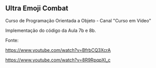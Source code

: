 ## Ultra Emoji Combat

Curso de Programação Orientada a Objeto - Canal "Curso em Vídeo"

Implementação do código da Aula 7b e 8b.

Fonte:

https://www.youtube.com/watch?v=BfrbCQ3XcrA

https://www.youtube.com/watch?v=8R9RpqpXI_c
